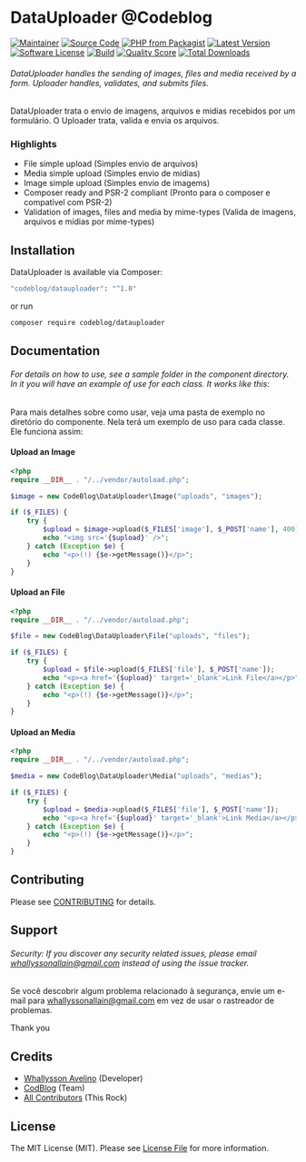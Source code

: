 # DataUploader @Codeblog 

[![Maintainer](http://img.shields.io/badge/maintainer-@whallysson-blue.svg?style=flat-square)](https://twitter.com/whallysson)
[![Source Code](http://img.shields.io/badge/source-codeblog/datauploader-blue.svg?style=flat-square)](https://github.com/whallysson/datauploader)
[![PHP from Packagist](https://img.shields.io/packagist/php-v/codeblog/datauploader.svg?style=flat-square)](https://packagist.org/packages/codeblog/datauploader)
[![Latest Version](https://img.shields.io/github/release/whallysson/datauploader.svg?style=flat-square)](https://github.com/whallysson/datauploader/releases)
[![Software License](https://img.shields.io/badge/license-MIT-brightgreen.svg?style=flat-square)](LICENSE)
[![Build](https://img.shields.io/scrutinizer/build/g/whallysson/datauploader.svg?style=flat-square)](https://scrutinizer-ci.com/g/whallysson/datauploader)
[![Quality Score](https://img.shields.io/scrutinizer/g/whallysson/datauploader.svg?style=flat-square)](https://scrutinizer-ci.com/g/whallysson/datauploader)
[![Total Downloads](https://img.shields.io/packagist/dt/codeblog/datauploader.svg?style=flat-square)](https://packagist.org/packages/codeblog/datauploader)

###### DataUploader handles the sending of images, files and media received by a form. Uploader handles, validates, and submits files.

DataUploader trata o envio de imagens, arquivos e midias recebidos por um formulário. O Uploader trata, valida e envia os arquivos.


### Highlights

- File simple upload (Simples envio de arquivos)
- Media simple upload (Simples envio de midias)
- Image simple upload (Simples envio de imagems)
- Composer ready and PSR-2 compliant (Pronto para o composer e compatível com PSR-2)
- Validation of images, files and media by mime-types (Valida de imagens, arquivos e mídias por mime-types)

## Installation

DataUploader is available via Composer:

```bash
"codeblog/datauploader": "^1.0"
```

or run

```bash
composer require codeblog/datauploader
```

## Documentation

###### For details on how to use, see a sample folder in the component directory. In it you will have an example of use for each class. It works like this:

Para mais detalhes sobre como usar, veja uma pasta de exemplo no diretório do componente. Nela terá um exemplo de uso para cada classe. Ele funciona assim:

#### Upload an Image

```php
<?php
require __DIR__ . "/../vendor/autoload.php";

$image = new CodeBlog\DataUploader\Image("uploads", "images");

if ($_FILES) {
    try {
        $upload = $image->upload($_FILES['image'], $_POST['name'], 400);
        echo "<img src='{$upload}' />";
    } catch (Exception $e) {
        echo "<p>(!) {$e->getMessage()}</p>";
    }
}
```

#### Upload an File

```php
<?php
require __DIR__ . "/../vendor/autoload.php";

$file = new CodeBlog\DataUploader\File("uploads", "files");

if ($_FILES) {
    try {
        $upload = $file->upload($_FILES['file'], $_POST['name']);
        echo "<p><a href='{$upload}' target='_blank'>Link File</a></p>";
    } catch (Exception $e) {
        echo "<p>(!) {$e->getMessage()}</p>";
    }
}
```

#### Upload an Media

```php
<?php
require __DIR__ . "/../vendor/autoload.php";

$media = new CodeBlog\DataUploader\Media("uploads", "medias");

if ($_FILES) {
    try {
        $upload = $media->upload($_FILES['file'], $_POST['name']);
        echo "<p><a href='{$upload}' target='_blank'>Link Media</a></p>";
    } catch (Exception $e) {
        echo "<p>(!) {$e->getMessage()}</p>";
    }
}
```

## Contributing

Please see [CONTRIBUTING](https://github.com/whallysson/datauploader/blob/master/CONTRIBUTING.md) for details.

## Support

###### Security: If you discover any security related issues, please email whallyssonallain@gmail.com instead of using the issue tracker.

Se você descobrir algum problema relacionado à segurança, envie um e-mail para whallyssonallain@gmail.com em vez de usar o rastreador de problemas.

Thank you

## Credits

- [Whallysson Avelino](https://github.com/whallysson) (Developer)
- [CodBlog](https://github.com/whallysson) (Team)
- [All Contributors](https://github.com/whallysson/datauploader/contributors) (This Rock)

## License

The MIT License (MIT). Please see [License File](https://github.com/whallysson/datauploader/blob/master/LICENSE) for more information.
